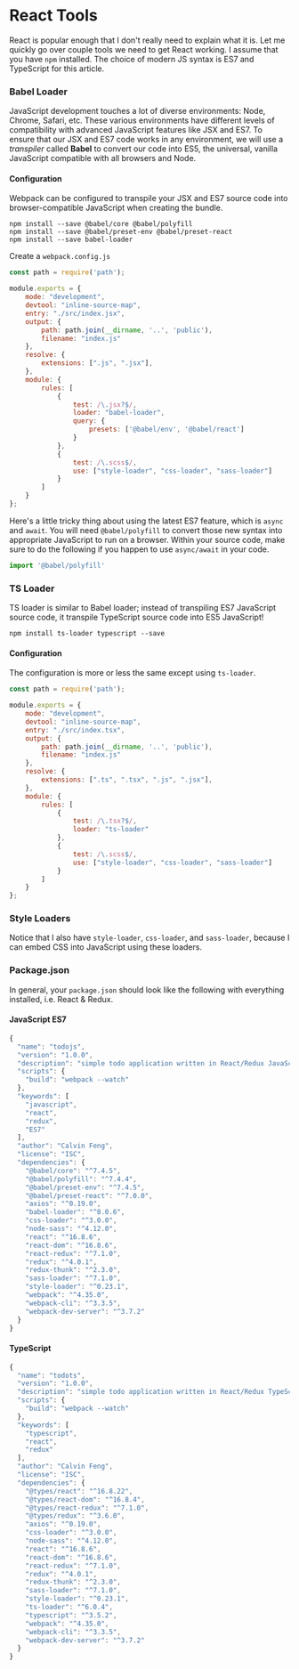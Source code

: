 # React Tools

React is popular enough that I don't really need to explain what it is. Let me quickly go over couple tools we need to get React working. I assume that you have `npm` installed.  The choice of modern JS syntax is ES7 and TypeScript for this article.

### Babel Loader

JavaScript development touches a lot of diverse environments: Node, Chrome, Safari, etc. These various environments have different levels of compatibility with advanced JavaScript features like JSX and ES7. To ensure that our JSX and ES7 code works in any environment, we will use a _transpiler_ called **Babel** to convert our code into ES5, the universal, vanilla JavaScript compatible with all browsers and Node.

#### Configuration

Webpack can be configured to transpile your JSX and ES7 source code into browser-compatible JavaScript when creating the bundle.

```text
npm install --save @babel/core @babel/polyfill
npm install --save @babel/preset-env @babel/preset-react
npm install --save babel-loader
```

Create a `webpack.config.js`

```javascript
const path = require('path');

module.exports = {
    mode: "development",
    devtool: "inline-source-map",
    entry: "./src/index.jsx",
    output: {
        path: path.join(__dirname, '..', 'public'),
        filename: "index.js"
    },
    resolve: {
        extensions: [".js", ".jsx"],
    },
    module: {
        rules: [
            { 
                test: /\.jsx?$/,
                loader: "babel-loader",
                query: {
                    presets: ['@babel/env', '@babel/react']
                } 
            },
            { 
                test: /\.scss$/, 
                use: ["style-loader", "css-loader", "sass-loader"]
            }
        ]
    }
};
```

Here's a little tricky thing about using the latest ES7 feature, which is `async` and `await`. You will need `@babel/polyfill` to convert those new syntax into appropriate JavaScript to run on a browser. Within your source code, make sure to do the following if you happen to use `async/await` in your code.

```javascript
import '@babel/polyfill'
```

### TS Loader

TS loader is similar to Babel loader; instead of transpiling ES7 JavaScript source code, it transpile TypeScript source code into ES5 JavaScript!

```text
npm install ts-loader typescript --save
```

#### Configuration

The configuration is more or less the same except using `ts-loader`.

```javascript
const path = require('path');

module.exports = {
    mode: "development",
    devtool: "inline-source-map",
    entry: "./src/index.tsx",
    output: {
        path: path.join(__dirname, '..', 'public'),
        filename: "index.js"
    },
    resolve: {
        extensions: [".ts", ".tsx", ".js", ".jsx"],
    },
    module: {
        rules: [
            { 
                test: /\.tsx?$/, 
                loader: "ts-loader"
            },
            { 
                test: /\.scss$/, 
                use: ["style-loader", "css-loader", "sass-loader"]
            }
        ]
    }
};
```

### Style Loaders

Notice that I also have `style-loader`, `css-loader`, and `sass-loader`, because I can embed CSS into JavaScript using these loaders. 

### Package.json

In general, your `package.json` should look like the following with everything installed, i.e. React & Redux.

#### JavaScript ES7

```javascript
{
  "name": "todojs",
  "version": "1.0.0",
  "description": "simple todo application written in React/Redux JavaScript",
  "scripts": {
    "build": "webpack --watch"
  },
  "keywords": [
    "javascript",
    "react",
    "redux",
    "ES7"
  ],
  "author": "Calvin Feng",
  "license": "ISC",
  "dependencies": {
    "@babel/core": "^7.4.5",
    "@babel/polyfill": "^7.4.4",
    "@babel/preset-env": "^7.4.5",
    "@babel/preset-react": "^7.0.0",
    "axios": "^0.19.0",
    "babel-loader": "^8.0.6",
    "css-loader": "^3.0.0",
    "node-sass": "^4.12.0",
    "react": "^16.8.6",
    "react-dom": "^16.8.6",
    "react-redux": "^7.1.0",
    "redux": "^4.0.1",
    "redux-thunk": "^2.3.0",
    "sass-loader": "^7.1.0",
    "style-loader": "^0.23.1",
    "webpack": "^4.35.0",
    "webpack-cli": "^3.3.5",
    "webpack-dev-server": "^3.7.2"
  }
}
```

#### TypeScript

```javascript
{
  "name": "todots",
  "version": "1.0.0",
  "description": "simple todo application written in React/Redux TypeScript",
  "scripts": {
    "build": "webpack --watch"
  },
  "keywords": [
    "typescript",
    "react",
    "redux"
  ],
  "author": "Calvin Feng",
  "license": "ISC",
  "dependencies": {
    "@types/react": "^16.8.22",
    "@types/react-dom": "^16.8.4",
    "@types/react-redux": "^7.1.0",
    "@types/redux": "^3.6.0",
    "axios": "^0.19.0",
    "css-loader": "^3.0.0",
    "node-sass": "^4.12.0",
    "react": "^16.8.6",
    "react-dom": "^16.8.6",
    "react-redux": "^7.1.0",
    "redux": "^4.0.1",
    "redux-thunk": "^2.3.0",
    "sass-loader": "^7.1.0",
    "style-loader": "^0.23.1",
    "ts-loader": "^6.0.4",
    "typescript": "^3.5.2",
    "webpack": "^4.35.0",
    "webpack-cli": "^3.3.5",
    "webpack-dev-server": "^3.7.2"
  }
}
```

